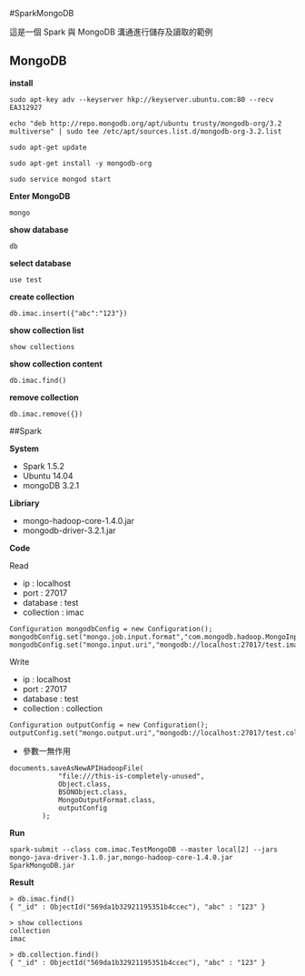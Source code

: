 #SparkMongoDB

這是一個 Spark 與 MongoDB 溝通進行儲存及讀取的範例


## MongoDB

**install**

```
sudo apt-key adv --keyserver hkp://keyserver.ubuntu.com:80 --recv EA312927

echo "deb http://repo.mongodb.org/apt/ubuntu trusty/mongodb-org/3.2 multiverse" | sudo tee /etc/apt/sources.list.d/mongodb-org-3.2.list

sudo apt-get update

sudo apt-get install -y mongodb-org

sudo service mongod start
```

**Enter MongoDB**

```
mongo
```

**show database**
```
db
```

**select database**

```
use test

```



**create collection**

```
db.imac.insert({"abc":"123"})
```

**show collection list**
```
show collections

```

**show collection content**
```
db.imac.find()

```

**remove collection**
```
db.imac.remove({})

```


##Spark

**System**

* Spark 1.5.2
* Ubuntu 14.04
* mongoDB 3.2.1

**Libriary**

* mongo-hadoop-core-1.4.0.jar
* mongodb-driver-3.2.1.jar


**Code**

Read

* ip : localhost
* port : 27017
* database : test
* collection : imac


```
Configuration mongodbConfig = new Configuration();
mongodbConfig.set("mongo.job.input.format","com.mongodb.hadoop.MongoInputFormat");
mongodbConfig.set("mongo.input.uri","mongodb://localhost:27017/test.imac");
```


Write

* ip : localhost
* port : 27017
* database : test
* collection : collection

```
Configuration outputConfig = new Configuration();
outputConfig.set("mongo.output.uri","mongodb://localhost:27017/test.collection");

```

* 參數一無作用

```
documents.saveAsNewAPIHadoopFile(
    	    "file:///this-is-completely-unused",
    	    Object.class,
    	    BSONObject.class,
    	    MongoOutputFormat.class,
    	    outputConfig
    	);
```

**Run**

```
spark-submit --class com.imac.TestMongoDB --master local[2] --jars mongo-java-driver-3.1.0.jar,mongo-hadoop-core-1.4.0.jar SparkMongoDB.jar

```

**Result**

```
> db.imac.find()
{ "_id" : ObjectId("569da1b32921195351b4ccec"), "abc" : "123" }

```

```
> show collections
collection
imac
```

```
> db.collection.find()
{ "_id" : ObjectId("569da1b32921195351b4ccec"), "abc" : "123" }

```
